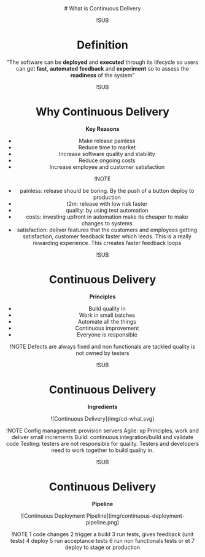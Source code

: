 <!-- .slide: data-background="#64217E" -->
<center>
# What is Continuous Delivery


!SUB
# Definition

“The software can be **deployed** and **executed** through its lifecycle so users can get
**fast**, **automated feedback** and **experiment** so to assess the **readiness** of the system”


!SUB
# Why Continuous Delivery

**Key Reasons**
- Make release painless <!-- .element: class="fragment" -->
- Reduce time to market <!-- .element: class="fragment" -->
- Increase software quality and stability <!-- .element: class="fragment" -->
- Reduce ongoing costs <!-- .element: class="fragment" -->
- Increase employee and customer satisfaction  <!-- .element: class="fragment" -->

!NOTE
- painless: release should be boring. By the push of a button deploy to production
- t2m: release with low risk faster
- quality: by using test automation
- costs:  investing upfront in automation make its cheaper to make changes to systems
- satisfaction: deliver features that the customers and employees getting satisfaction,
customer feedback faster which leeds. This is a really rewarding experience. This crreates faster feedback loops

!SUB
# Continuous Delivery

**Principles**

- Build quality in <!-- .element: class="fragment" -->
- Work in small batches <!-- .element: class="fragment" -->
- Automate all the things <!-- .element: class="fragment" -->
- Continuous improvement <!-- .element: class="fragment" -->
- Everyone is responsible <!-- .element: class="fragment" -->

!NOTE
Defects are always fixed and non functionals are tackled
quality is not owned by testers

!SUB
# Continuous Delivery

**Ingredients**

<center>
![Continuous Delivery](img/cd-what.svg) <!-- .element: style="width: 50%; height: auto;" class="noborder" -->

!NOTE
Config management: provision servers
Agile: xp Principles, work and deliver small increments
Build: continuous integration/build and validate code
Testing: testers are not responsible for quality. Testers and developers need to work together to build quality in.

!SUB
# Continuous Delivery

**Pipeline**

<center>
![Continuous Deployment Pipeline](img/continuous-deployment-pipeline.png) <!-- .element:    class="noborder" -->

!NOTE
1 code changes
2 trigger a build
3 run tests, gives feedback (unit tests)
4 deploy
5 run acceptance tests
6 run non functionals tests or et
7 deploy to stage or production
